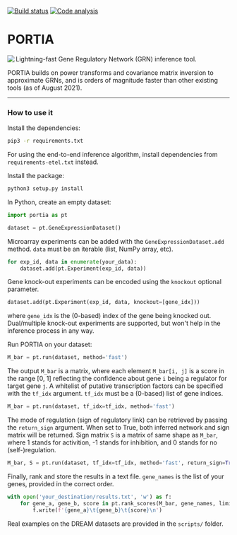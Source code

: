 [![Build status](https://github.com/AntoinePassemiers/PORTIA/actions/workflows/build.yml/badge.svg)](https://github.com/AntoinePassemiers/PORTIA/actions?query=build)
[![Code analysis](https://github.com/AntoinePassemiers/PORTIA/actions/workflows/analysis.yml/badge.svg)](https://github.com/AntoinePassemiers/PORTIA/actions?query=analysis)

# PORTIA

<img align="left" src="docs/imgs/portia.svg" />

Lightning-fast Gene Regulatory Network (GRN) inference tool.

PORTIA builds on power transforms and covariance matrix inversion to approximate GRNs, and is orders of magnitude faster than other existing tools (as of August 2021).

---

### How to use it

Install the dependencies:

```bash
pip3 -r requirements.txt
```

For using the end-to-end inference algorithm, install dependencies from `requirements-etel.txt` instead.

Install the package:

```bash
python3 setup.py install
```

In Python, create an empty dataset:

```python
import portia as pt

dataset = pt.GeneExpressionDataset()
```

Microarray experiments can be added with the `GeneExpressionDataset.add` method. `data` must be an iterable (list, NumPy array, etc).

```python
for exp_id, data in enumerate(your_data):
    dataset.add(pt.Experiment(exp_id, data))
```

Gene knock-out experiments can be encoded using the `knockout` optional parameter.

```python
dataset.add(pt.Experiment(exp_id, data, knockout=[gene_idx]))
```

where `gene_idx` is the (0-based) index of the gene being knocked out. Dual/multiple knock-out experiments are supported, but won't help in the inference process in any way.

Run PORTIA on your dataset:

```python
M_bar = pt.run(dataset, method='fast')
```

The output `M_bar` is a matrix, where each element `M_bar[i, j]` is a score in the range [0, 1] reflecting the confidence about gene `i` being a regulator for target gene `j`. A whitelist of putative transcription factors can be specified with the `tf_idx` argument. `tf_idx` must be a (0-based) list of gene indices.

```python
M_bar = pt.run(dataset, tf_idx=tf_idx, method='fast')
```

The mode of regulation (sign of regulatory link) can be retrieved by passing the `return_sign` argument. When set to True, both inferred network and sign matrix will be returned. Sign matrix `S` is a matrix of same shape as `M_bar`, where 1 stands for activition, -1 stands for inhibition, and 0 stands for no (self-)regulation.

```python
M_bar, S = pt.run(dataset, tf_idx=tf_idx, method='fast', return_sign=True)
```

Finally, rank and store the results in a text file. `gene_names` is the list of your genes, provided in the correct order.

```python
with open('your_destination/results.txt', 'w') as f:
    for gene_a, gene_b, score in pt.rank_scores(M_bar, gene_names, limit=10000):
        f.write(f'{gene_a}\t{gene_b}\t{score}\n')
```

Real examples on the DREAM datasets are provided in the `scripts/` folder.

